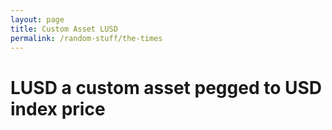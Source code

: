 ```yaml
---
layout: page
title: Custom Asset LUSD
permalink: /random-stuff/the-times
---
```


# LUSD a custom asset pegged to USD index price  
